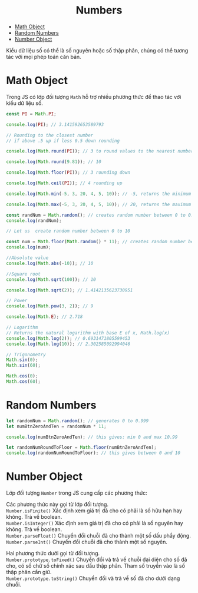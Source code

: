 <link rel='stylesheet' href='../main.css'>

<div class="title">
    <center><h1 class="bigtitle">Numbers</h1></center>
</div>

- [Math Object](#math-object)
- [Random Numbers](#random-numbers)
- [Number Object](#number-object)

Kiểu dữ liệu số có thể là số nguyên hoặc số thập phân, chúng có thể tương tác với mọi phép toán căn bản.

# Math Object

Trong JS có lớp đối tượng `Math` hỗ trợ nhiều phương thức để thao tác với kiểu dữ liệu số.

```js
const PI = Math.PI;

console.log(PI); // 3.141592653589793

// Rounding to the closest number
// if above .5 up if less 0.5 down rounding

console.log(Math.round(PI)); // 3 to round values to the nearest number

console.log(Math.round(9.81)); // 10

console.log(Math.floor(PI)); // 3 rounding down

console.log(Math.ceil(PI)); // 4 rounding up

console.log(Math.min(-5, 3, 20, 4, 5, 10)); // -5, returns the minimum value

console.log(Math.max(-5, 3, 20, 4, 5, 10)); // 20, returns the maximum value

const randNum = Math.random(); // creates random number between 0 to 0.999999
console.log(randNum);

// Let us  create random number between 0 to 10

const num = Math.floor(Math.random() * 11); // creates random number between 0 and 10
console.log(num);

//Absolute value
console.log(Math.abs(-10)); // 10

//Square root
console.log(Math.sqrt(100)); // 10

console.log(Math.sqrt(2)); // 1.4142135623730951

// Power
console.log(Math.pow(3, 2)); // 9

console.log(Math.E); // 2.718

// Logarithm
// Returns the natural logarithm with base E of x, Math.log(x)
console.log(Math.log(2)); // 0.6931471805599453
console.log(Math.log(10)); // 2.302585092994046

// Trigonometry
Math.sin(0);
Math.sin(60);

Math.cos(0);
Math.cos(60);
```

# Random Numbers

```js
let randomNum = Math.random(); // generates 0 to 0.999
let numBtnZeroAndTen = randomNum * 11;

console.log(numBtnZeroAndTen); // this gives: min 0 and max 10.99

let randomNumRoundToFloor = Math.floor(numBtnZeroAndTen);
console.log(randomNumRoundToFloor); // this gives between 0 and 10
```

# Number Object

Lớp đối tượng `Number` trong JS cung cấp các phương thức:

Các phương thức này gọi từ lớp đối tượng.\
`Number.isFinite()` Xác định xem giá trị đã cho có phải là số hữu hạn hay không. Trả về boolean.\
`Number.isInteger()` Xác định xem giá trị đã cho có phải là số nguyên hay không. Trả về boolean.\
`Number.parseFloat()` Chuyển đổi chuỗi đã cho thành một số dấu phẩy động.\
`Number.parseInt()` Chuyển đổi chuỗi đã cho thành một số nguyên.

Hai phương thức dưới gọi từ đối tượng.\
`Number.prototype.toFixed()` Chuyển đổi và trả về chuỗi đại diện cho số đã cho, có số chữ số chính xác sau dấu thập phân. Tham số truyền vào là số thập phân cần giữ.\
`Number.prototype.toString()` Chuyển đổi và trả về số đã cho dưới dạng chuỗi.

